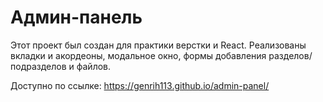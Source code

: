 # Админ-панель

Этот проект был создан для практики верстки и React. 
Реализованы вкладки и акордеоны, модальное окно, формы добавления 
разделов/подразделов и файлов.

Доступно по ссылке: https://genrih113.github.io/admin-panel/